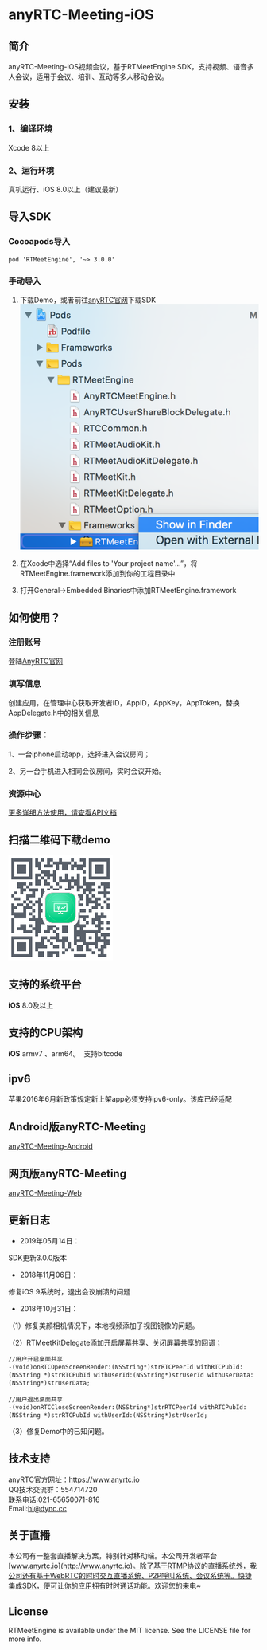 # anyRTC-Meeting-iOS

## 简介
anyRTC-Meeting-iOS视频会议，基于RTMeetEngine SDK，支持视频、语音多人会议，适用于会议、培训、互动等多人移动会议。</br>

## 安装
### 1、编译环境
Xcode 8以上</br>

### 2、运行环境
真机运行、iOS 8.0以上（建议最新）

## 导入SDK

### Cocoapods导入
```
pod 'RTMeetEngine', '~> 3.0.0'
```
### 手动导入

1. 下载Demo，或者前往[anyRTC官网](https://www.anyrtc.io/resoure)下载SDK
![list_directory](/image/list_directory.png)


2. 在Xcode中选择“Add files to 'Your project name'...”，将RTMeetEngine.framework添加到你的工程目录中</br>

3.  打开General->Embedded Binaries中添加RTMeetEngine.framework</br>

## 如何使用？

### 注册账号
登陆[AnyRTC官网](https://www.anyrtc.io/)

### 填写信息
创建应用，在管理中心获取开发者ID，AppID，AppKey，AppToken，替换AppDelegate.h中的相关信息

### 操作步骤：
1、一台iphone启动app，选择进入会议房间；</br>

2、另一台手机进入相同会议房间，实时会议开始。</br>

### 资源中心
[更多详细方法使用，请查看API文档](https://www.anyrtc.io/resoure)


## 扫描二维码下载demo
![RTCMeeting](/image/xoTQ.png)


## 支持的系统平台
**iOS** 8.0及以上

## 支持的CPU架构
**iOS** armv7 、arm64。  支持bitcode

## ipv6
苹果2016年6月新政策规定新上架app必须支持ipv6-only。该库已经适配

## Android版anyRTC-Meeting
[anyRTC-Meeting-Android](https://github.com/AnyRTC/anyRTC-Meeting-Android)

## 网页版anyRTC-Meeting
[anyRTC-Meeting-Web](https://www.anyrtc.io/demo/meeting)

## 更新日志

* 2019年05月14日：</br>

SDK更新3.0.0版本</br>

* 2018年11月06日：</br>

修复iOS 9系统时，退出会议崩溃的问题</br>

* 2018年10月31日：</br>

（1）修复美颜相机情况下，本地视频添加子视图镜像的问题。</br>

（2）RTMeetKitDelegate添加开启屏幕共享、关闭屏幕共享的回调；</br>

```
//用户开启桌面共享
-(void)onRTCOpenScreenRender:(NSString*)strRTCPeerId withRTCPubId:(NSString *)strRTCPubId withUserId:(NSString*)strUserId withUserData:(NSString*)strUserData;

//用户退出桌面共享
-(void)onRTCCloseScreenRender:(NSString*)strRTCPeerId withRTCPubId:(NSString *)strRTCPubId withUserId:(NSString*)strUserId;
```
（3）修复Demo中的已知问题。

## 技术支持
anyRTC官方网址：https://www.anyrtc.io </br>
QQ技术交流群：554714720 </br>
联系电话:021-65650071-816 </br>
Email:hi@dync.cc </br>

## 关于直播
本公司有一整套直播解决方案，特别针对移动端。本公司开发者平台[www.anyrtc.io](http://www.anyrtc.io)。除了基于RTMP协议的直播系统外，我公司还有基于WebRTC的时时交互直播系统、P2P呼叫系统、会议系统等。快捷集成SDK，便可让你的应用拥有时时通话功能。欢迎您的来电~

## License

RTMeetEngine is available under the MIT license. See the LICENSE file for more info.

